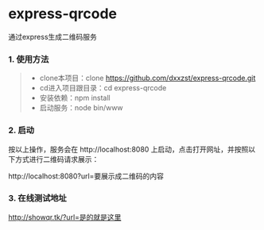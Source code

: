 # express-qrcode
通过express生成二维码服务
### 1. 使用方法
> * clone本项目：clone https://github.com/dxxzst/express-qrcode.git
> * cd进入项目跟目录：cd express-qrcode
> * 安装依赖：npm install
> * 启动服务：node bin/www

### 2. 启动

按以上操作，服务会在 http://localhost:8080 上启动，点击打开网址，并按照以下方式进行二维码请求展示：

http://localhost:8080?url=要展示成二维码的内容

### 3. 在线测试地址
http://showqr.tk/?url=是的就是这里
